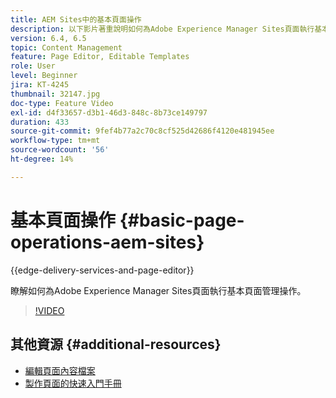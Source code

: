 ```yaml
---
title: AEM Sites中的基本頁面操作
description: 以下影片著重說明如何為Adobe Experience Manager Sites頁面執行基本頁面管理操作。
version: 6.4, 6.5
topic: Content Management
feature: Page Editor, Editable Templates
role: User
level: Beginner
jira: KT-4245
thumbnail: 32147.jpg
doc-type: Feature Video
exl-id: d4f33657-d3b1-46d3-848c-8b73ce149797
duration: 433
source-git-commit: 9fef4b77a2c70c8cf525d42686f4120e481945ee
workflow-type: tm+mt
source-wordcount: '56'
ht-degree: 14%

---
```


# 基本頁面操作 {#basic-page-operations-aem-sites}

{{edge-delivery-services-and-page-editor}}

瞭解如何為Adobe Experience Manager Sites頁面執行基本頁面管理操作。

>[!VIDEO](https://video.tv.adobe.com/v/32147?quality=12&learn=on)


## 其他資源 {#additional-resources}

* [編輯頁面內容檔案](https://experienceleague.adobe.com/docs/experience-manager-65/authoring/authoring/editing-content.html)
* [製作頁面的快速入門手冊](https://experienceleague.adobe.com/docs/experience-manager-cloud-service/sites/authoring/getting-started/quick-start.html)
